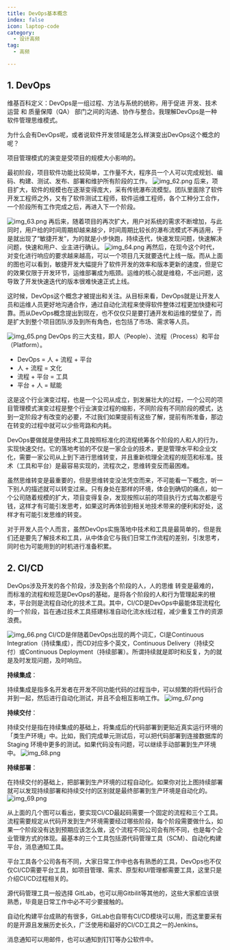 ```yaml
---
title: DevOps基本概念
index: false
icon: laptop-code
category:
  - 设计高频
tag:
  - 高频

---
```


## 1. DevOps

维基百科定义：DevOps是一组过程、方法与系统的统称，用于促进 开发、技术运营 和 质量保障（QA） 部门之间的沟通、协作与整合。我理解DevOps是一种软件管理思维模式。

为什么会有DevOps呢，或者说软件开发领域是怎么样演变出DevOps这个概念的呢？

项目管理模式的演变是受项目的规模大小影响的。

最初阶段，项目软件功能比较简单，工作量不大，程序员一个人可以完成规划、编码、构建、测试、发布、部署和维护所有阶段的工作。
![img_62.png](img_62.png)
后来，项目扩大，软件的规模也在逐渐变得庞大，采有传统瀑布流模型。团队里面除了软件开发工程师之外，又有了软件测试工程师，软件运维工程师，各个工种分工合作，一个阶段所有工作完成之后，再进入下一个阶段。

![img_63.png](img_63.png)
再后来，随着项目的再次扩大，用户对系统的需求不断增加，与此同时，用户给的时间周期却越来越少，时间周期比较长的瀑布流模式不再适用，于是就出现了“敏捷开发”，为的就是小步快跑，持续迭代，快速发现问题，快速解决问题，快速和用户、业主进行确认。
![img_64.png](img_64.png)
再然后，在现今这个时代，对变化进行响应的要求越来越高，可以一个项目几天就要迭代上线一版。而从上面的图也可以看到，敏捷开发大幅提升了软件开发的效率和版本更新的速度，但是它的效果仅限于开发环节，运维部署成为瓶颈。运维的核心就是维稳，不出问题，这导致了开发快速迭代的版本很难快速正式上线。

这时候，DevOps这个概念才被提出和关注。从目标来看，DevOps就是让开发人员和运维人员更好地沟通合作，通过自动化流程来使得软件整体过程更加快捷和可靠。而从DevOps概念提出到现在，也不仅仅只是要打通开发和运维的壁垒了，而是扩大到整个项目团队涉及到所有角色，也包括了市场、需求等人员。

![img_65.png](img_65.png)
DevOps 的三大支柱，即人（People）、流程（Process）和平台（Platform）。

* DevOps = 人 + 流程 + 平台
* 人 + 流程 = 文化
* 流程 + 平台 = 工具
* 平台 + 人 = 赋能

这是这个行业演变过程，也是一个公司从成立，到发展壮大的过程，一个公司的项目管理模式演变过程是整个行业演变过程的缩影，不同阶段有不同阶段的模式，达到一定阶段才有改变的必要，不过我们如果提前有这些了解，提前有所准备，那边在转变的过程中就可以少些弯路和内耗。

DevOps要做就是使用技术工具按照标准化的流程统筹各个阶段的人和人的行为，实现快速交付。它的落地考验的不仅是一家企业的技术，更是管理水平和企业文化，需要一家公司从上到下进行思维转变，并且重新梳理全流程的规范和标准。技术（工具和平台）是最容易实现的，流程次之，思维转变反而最困难。

虽然思维转变是最重要的，但是思维转变没法凭空而来，不可能看一下概念，听一下别人的描述就可以转变过来。只有身处在那样的环境，体会到确切的痛点，如一个公司随着规模的扩大，项目变得复杂，发现按照以前的项目执行方式每次都是亏钱，这样才有可能引发思考，如果这时再体验到相关地技术带来的便利和好处，这样才有可能引发思维的转变。

对于开发人员个人而言，虽然DevOps实施落地中技术和工具是最简单的，但是我们还是要先了解技术和工具，从中体会它与我们日常工作流程的差别，引发思考，同时也为可能用到的时机进行准备积累。

## 2. CI/CD

DevOps涉及开发的各个阶段，涉及到各个阶段的人，人的思维   转变是最难的，而标准的流程和规范是DevOps的基础，是将各个阶段的人和行为管理起来的根本，平台则是流程自动化的技术工具。其中，CI/CD是DevOps中最能体现流程化的一个阶段，旨在通过技术工具搭建标准自动化流水线过程，减少重复工作的资源浪费。

![img_66.png](img_66.png)
CI/CD是伴随着DevOps出现的两个词汇，CI是Continuous Integration（持续集成），而CD对应多个英文，Continuous Delivery（持续交付）或Continuous Deployment（持续部署）。所谓持续就是即时和反复，为的就是及时发现问题，及时响应。

**持续集成**：

持续集成是指多名开发者在开发不同功能代码的过程当中，可以频繁的将代码行合并到一起，然后进行自动化测试，并且不会相互影响工作。
![img_67.png](img_67.png)

**持续交付**：

持续交付是指在持续集成的基础上，将集成后的代码部署到更贴近真实运行环境的「类生产环境」中。比如，我们完成单元测试后，可以把代码部署到连接数据库的 Staging 环境中更多的测试。如果代码没有问题，可以继续手动部署到生产环境中。
![img_68.png](img_68.png)

**持续部署**：

在持续交付的基础上，把部署到生产环境的过程自动化。如果你对比上图持续部署就可以发现持续部署和持续交付的区别就是最终部署到生产环境是自动化的。
![img_69.png](img_69.png)


从上面的几个图可以看出，要实现CI/CD最起码需要一个固定的流程和三个工具。流程需要规定从代码开发到生产环境需要经过哪些阶段，每个阶段需要做什么，如果一个阶段没有达到预期应该怎么做，这个流程不同公司会有所不同，也是每个企业管理方式的体现。最基本的三个工具包括源代码管理工具（SCM）、自动化构建平台，消息通知工具。

平台工具各个公司各有不同，大家日常工作中也各有熟悉的工具，DevOps也不仅仅CI/CD需要平台工具，如项目管理、需求、原型和UI管理都需要工具，这里只是介绍CI/CD过程相关的。

源代码管理工具一般选择 GitLab，也可以用Gitbilit等其他的，这些大家都应该很熟悉，毕竟是日常工作中必不可少要接触的。

自动化构建平台成熟的有很多，GitLab也自带有CI/CD模块可以用，而这里要采有的是开源且发展历史长久，广泛使用和最好的CI/CD工具之一的Jenkins。

消息通知可以用邮件，也可以通知到钉钉等办公软件中。
